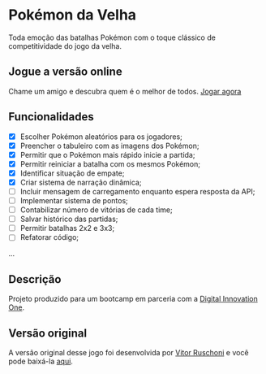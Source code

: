 # Pokémon da Velha

Toda emoção das batalhas Pokémon com o toque clássico de competitividade do jogo da velha.

## Jogue a versão online

Chame um amigo e descubra quem é o melhor de todos. [Jogar agora](https://elinaldojr.github.io/pokemon-da-velha/)

## Funcionalidades

- [x] Escolher Pokémon aleatórios para os jogadores;
- [x] Preencher o tabuleiro com as imagens dos Pokémon;
- [x] Permitir que o Pokémon mais rápido inicie a partida;
- [x] Permitir reiniciar a batalha com os mesmos Pokémon;
- [x] Identificar situação de empate;
- [x] Criar sistema de narração dinâmica;
- [ ] Incluir mensagem de carregamento enquanto espera resposta da API;
- [ ] Implementar sistema de pontos;
- [ ] Contabilizar número de vitórias de cada time;
- [ ] Salvar histórico das partidas;
- [ ] Permitir batalhas 2x2 e 3x3;
- [ ] Refatorar código;

...

## Descrição

Projeto produzido para um bootcamp em parceria com a [Digital Innovation One](https://digitalinnovation.one).

## Versão original

A versão original desse jogo foi desenvolvida por [Vitor Ruschoni](https://github.com/ruschoni02/jogo-da-velha) e você pode baixá-la [aqui](https://github.com/ruschoni02/jogo-da-velha).
